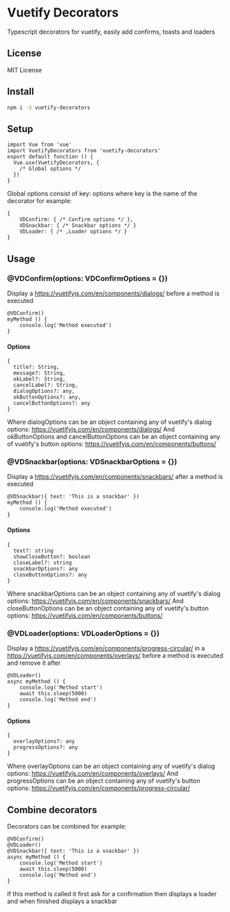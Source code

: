 # Vuetify Decorators

Typescript decorators for vuetify, easily add confirms, toasts and loaders

## License

MIT License

## Install

```bash
npm i -S vuetify-decorators
```

## Setup

```
import Vue from 'vue'
import VuetifyDecorators from 'vuetify-decorators'
export default function () {
  Vue.use(VuetifyDecorators, {
    /* Global options */
  })
}

```

Global options consist of key: options where key is the name of the decorator for example:

```
{
    VDConfirm: { /* Confirm options */ },
    VDSnackbar: { /* Snackbar options */ }
    VDLoader: { /* ,Loader options */ }
}
```

## Usage

### @VDConfirm(options: VDConfirmOptions = {})
Display a https://vuetifyjs.com/en/components/dialogs/ before a method is executed

```
@VDConfirm()
myMethod () {
    console.log('Method executed')
}
```

#### Options
```
{
  title?: String,
  message?: String,
  okLabel?: String,
  cancelLabel?: String,
  dialogOptions?: any,
  okButtonOptions?: any,
  cancelButtonOptions?: any
}
```
Where dialogOptions can be an object containing any of vuetify's dialog options: https://vuetifyjs.com/en/components/dialogs/
And okButtonOptions and cancelButtonOptions can be an object containing any of vuetify's button options: https://vuetifyjs.com/en/components/buttons/

### @VDSnackbar(options: VDSnackbarOptions = {})
Display a https://vuetifyjs.com/en/components/snackbars/ after a method is executed

```
@VDSnackbar({ text: 'This is a snackbar' })
myMethod () {
    console.log('Method executed')
}
```

#### Options
```
{
  text?: string
  showCloseButton?: boolean
  closeLabel?: string
  snackbarOptions?: any
  closeButtonOptions?: any
}
```
Where snackbarOptions can be an object containing any of vuetify's dialog options: https://vuetifyjs.com/en/components/snackbars/
And closeButtonOptions can be an object containing any of vuetify's button options: https://vuetifyjs.com/en/components/buttons/

### @VDLoader(options: VDLoaderOptions = {})
Display a https://vuetifyjs.com/en/components/progress-circular/ in a https://vuetifyjs.com/en/components/overlays/ before a method is executed and remove it after

```
@VDLoader()
async myMethod () {
    console.log('Method start')
    await this.sleep(5000)
    console.log('Method end')
}
```

#### Options
```
{
  overlayOptions?: any
  progressOptions?: any
}
```
Where overlayOptions can be an object containing any of vuetify's dialog options: https://vuetifyjs.com/en/components/overlays/
And progressOptions can be an object containing any of vuetify's button options: https://vuetifyjs.com/en/components/progress-circular/

## Combine decorators
Decorators can be combined for example:

```
@VDConfirm()
@VDLoader()
@VDSnackbar({ text: 'This is a snackbar' })
async myMethod () {
    console.log('Method start')
    await this.sleep(5000)
    console.log('Method end')
}
```

If this method is called it first ask for a confirmation then displays a loader and when finished displays a snackbar
